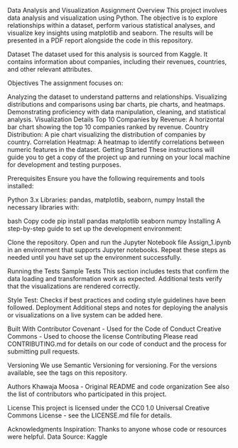 Data Analysis and Visualization Assignment
Overview
This project involves data analysis and visualization using Python. The objective is to explore relationships within a dataset, perform various statistical analyses, and visualize key insights using matplotlib and seaborn. The results will be presented in a PDF report alongside the code in this repository.

Dataset
The dataset used for this analysis is sourced from Kaggle. It contains information about companies, including their revenues, countries, and other relevant attributes.

Objectives
The assignment focuses on:

Analyzing the dataset to understand patterns and relationships.
Visualizing distributions and comparisons using bar charts, pie charts, and heatmaps.
Demonstrating proficiency with data manipulation, cleaning, and statistical analysis.
Visualization Details
Top 10 Companies by Revenue: A horizontal bar chart showing the top 10 companies ranked by revenue.
Country Distribution: A pie chart visualizing the distribution of companies by country.
Correlation Heatmap: A heatmap to identify correlations between numeric features in the dataset.
Getting Started
These instructions will guide you to get a copy of the project up and running on your local machine for development and testing purposes.

Prerequisites
Ensure you have the following requirements and tools installed:

Python 3.x
Libraries: pandas, matplotlib, seaborn, numpy
Install the necessary libraries with:

bash
Copy code
pip install pandas matplotlib seaborn numpy
Installing
A step-by-step guide to set up the development environment:

Clone the repository.
Open and run the Jupyter Notebook file Assign_1.ipynb in an environment that supports Jupyter notebooks.
Repeat these steps as needed until you have set up the environment successfully.

Running the Tests
Sample Tests
This section includes tests that confirm the data loading and transformation work as expected. Additional tests verify that the visualizations are rendered correctly.

Style Test: Checks if best practices and coding style guidelines have been followed.
Deployment
Additional steps and notes for deploying the analysis or visualizations on a live system can be added here.

Built With
Contributor Covenant - Used for the Code of Conduct
Creative Commons - Used to choose the license
Contributing
Please read CONTRIBUTING.md for details on our code of conduct and the process for submitting pull requests.

Versioning
We use Semantic Versioning for versioning. For the versions available, see the tags on this repository.

Authors
Khawaja Moosa - Original README and code organization
See also the list of contributors who participated in this project.

License
This project is licensed under the CC0 1.0 Universal Creative Commons License - see the LICENSE.md file for details.

Acknowledgments
Inspiration: Thanks to anyone whose code or resources were helpful.
Data Source: Kaggle
